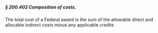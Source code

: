 ##### § 200.402 Composition of costs. #####

The total cost of a Federal award is the sum of the allowable direct and allocable indirect costs minus any applicable credits
